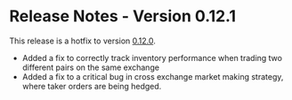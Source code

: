 # Release Notes - Version 0.12.1

This release is a hotfix to version [0.12.0](/release-notes/0.12.0).

- Added a fix to correctly track inventory performance when trading two different pairs on the same exchange
- Added a fix to a critical bug in cross exchange market making strategy, where taker orders are being hedged.
